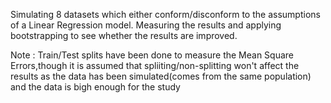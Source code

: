 Simulating 8 datasets which either conform/disconform to the assumptions of a Linear Regression model. Measuring the results and applying bootstrapping to see whether the results are improved.

Note : Train/Test splits have been done to measure the Mean Square Errors,though it is assumed that spliiting/non-splitting won't affect the results as the data has been simulated(comes from the same population) and the data is bigh enough for the study
